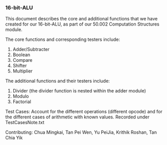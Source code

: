 ### 16-bit-ALU

This document describes the core and additional functions that we have created for our 16-bit-ALU, as part of our 50.002 Computation Structures module.

The core functions and corresponding testers include:
1. Adder/Subtracter
2. Boolean
3. Compare
4. Shifter
5. Multiplier

The additional functions and their testers include:
1. Divider (the divider function is nested within the adder module)
2. Modulo 
3. Factorial

Test Cases:
Account for the different operations (different opcode) and for the different cases of arithmetic with known values.
Recorded under TestCasesNote.txt


Contributing:
Chua Mingkai, Tan Pei Wen, Yu PeiJia, Krithik Roshan, Tan Chia Yik
